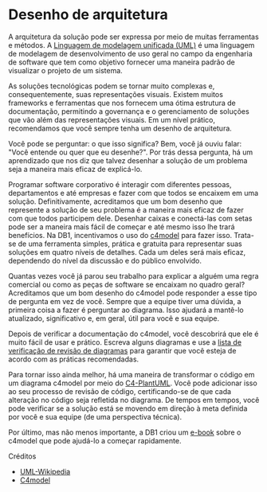 # Desenho de arquitetura

A arquitetura da solução pode ser expressa por meio de muitas ferramentas e métodos. A [Linguagem de modelagem unificada (UML)](https://en.wikipedia.org/wiki/Unified_Modeling_Language) é uma linguagem de modelagem de desenvolvimento de uso geral no campo da engenharia de software que tem como objetivo fornecer uma maneira padrão de visualizar o projeto de um sistema.

As soluções tecnológicas podem se tornar muito complexas e, consequentemente, suas representações visuais. Existem muitos frameworks e ferramentas que nos fornecem uma ótima estrutura de documentação, permitindo a governança e o gerenciamento de soluções que vão além das representações visuais. Em um nível prático, recomendamos que você sempre tenha um desenho de arquitetura.

Você pode se perguntar: o que isso significa? Bem, você já ouviu falar: "Você entende ou quer que eu desenhe?". Por trás dessa pergunta, há um aprendizado que nos diz que talvez desenhar a solução de um problema seja a maneira mais eficaz de explicá-lo.

Programar software corporativo é interagir com diferentes pessoas, departamentos e até empresas e fazer com que todos se encaixem em uma solução. Definitivamente, acreditamos que um bom desenho que represente a solução de seu problema é a maneira mais eficaz de fazer com que todos participem dele. Desenhar caixas e conectá-las com setas pode ser a maneira mais fácil de começar e até mesmo isso lhe trará benefícios. Na DB1, incentivamos o uso do [c4model](https://c4model.com) para fazer isso. Trata-se de uma ferramenta simples, prática e gratuita para representar suas soluções em quatro níveis de detalhes. Cada um deles será mais eficaz, dependendo do nível da discussão e do público envolvido.

Quantas vezes você já parou seu trabalho para explicar a alguém uma regra comercial ou como as peças de software se encaixam no quadro geral? Acreditamos que um bom desenho do c4model pode responder a esse tipo de pergunta em vez de você. Sempre que a equipe tiver uma dúvida, a primeira coisa a fazer é perguntar ao diagrama. Isso ajudará a mantê-lo atualizado, significativo e, em geral, útil para você e sua equipe.

Depois de verificar a documentação do c4model, você descobrirá que ele é muito fácil de usar e prático. Escreva alguns diagramas e use a [lista de verificação de revisão de diagramas](https://c4model.com/review) para garantir que você esteja de acordo com as práticas recomendadas.

Para tornar isso ainda melhor, há uma maneira de transformar o código em um diagrama c4model por meio do [C4-PlantUML](https://github.com/plantuml-stdlib/C4-PlantUML). Você pode adicionar isso ao seu processo de revisão de código, certificando-se de que cada alteração no código seja refletida no diagrama. De tempos em tempos, você pode verificar se a solução está se movendo em direção à meta definida por você e sua equipe (de uma perspectiva técnica).

Por último, mas não menos importante, a DB1 criou um [e-book](https://carreira.db1group.com/desenho-de-arquitetura-de-software) sobre o c4model que pode ajudá-lo a começar rapidamente.

Créditos

- [UML-Wikipedia](https://en.wikipedia.org/wiki/Unified_Modeling_Language)
- [C4model](https://c4model.com)
